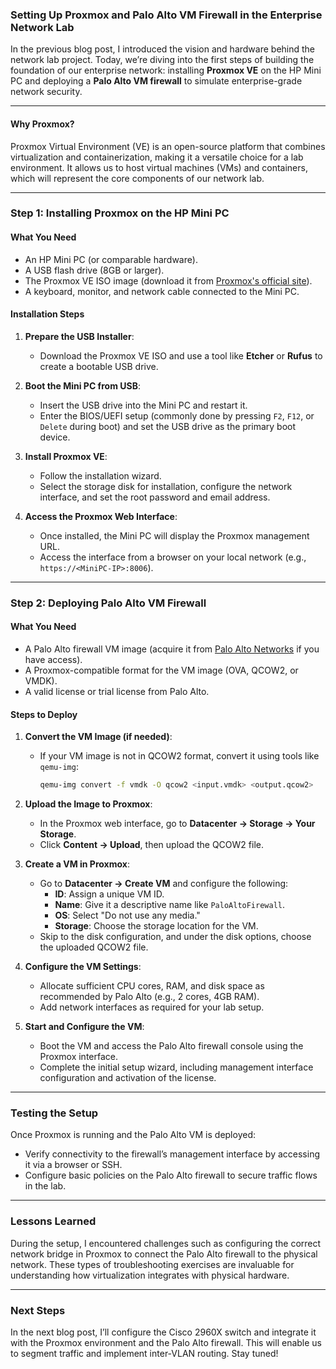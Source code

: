 ### **Setting Up Proxmox and Palo Alto VM Firewall in the Enterprise Network Lab**  

In the previous blog post, I introduced the vision and hardware behind the network lab project. Today, we’re diving into the first steps of building the foundation of our enterprise network: installing **Proxmox VE** on the HP Mini PC and deploying a **Palo Alto VM firewall** to simulate enterprise-grade network security.  

---

#### **Why Proxmox?**  
Proxmox Virtual Environment (VE) is an open-source platform that combines virtualization and containerization, making it a versatile choice for a lab environment. It allows us to host virtual machines (VMs) and containers, which will represent the core components of our network lab.  

---

### **Step 1: Installing Proxmox on the HP Mini PC**  

#### **What You Need**  
- An HP Mini PC (or comparable hardware).  
- A USB flash drive (8GB or larger).  
- The Proxmox VE ISO image (download it from [Proxmox's official site](https://www.proxmox.com)).  
- A keyboard, monitor, and network cable connected to the Mini PC.  

#### **Installation Steps**  

1. **Prepare the USB Installer**:  
   - Download the Proxmox VE ISO and use a tool like **Etcher** or **Rufus** to create a bootable USB drive.  

2. **Boot the Mini PC from USB**:  
   - Insert the USB drive into the Mini PC and restart it.  
   - Enter the BIOS/UEFI setup (commonly done by pressing `F2`, `F12`, or `Delete` during boot) and set the USB drive as the primary boot device.  

3. **Install Proxmox VE**:  
   - Follow the installation wizard.  
   - Select the storage disk for installation, configure the network interface, and set the root password and email address.  

4. **Access the Proxmox Web Interface**:  
   - Once installed, the Mini PC will display the Proxmox management URL.  
   - Access the interface from a browser on your local network (e.g., `https://<MiniPC-IP>:8006`).  

---

### **Step 2: Deploying Palo Alto VM Firewall**  

#### **What You Need**  
- A Palo Alto firewall VM image (acquire it from [Palo Alto Networks](https://www.paloaltonetworks.com/) if you have access).  
- A Proxmox-compatible format for the VM image (OVA, QCOW2, or VMDK).  
- A valid license or trial license from Palo Alto.  

#### **Steps to Deploy**  

1. **Convert the VM Image (if needed)**:  
   - If your VM image is not in QCOW2 format, convert it using tools like `qemu-img`:
     ```bash
     qemu-img convert -f vmdk -O qcow2 <input.vmdk> <output.qcow2>
     ```

2. **Upload the Image to Proxmox**:  
   - In the Proxmox web interface, go to **Datacenter → Storage → Your Storage**.  
   - Click **Content → Upload**, then upload the QCOW2 file.  

3. **Create a VM in Proxmox**:  
   - Go to **Datacenter → Create VM** and configure the following:
     - **ID**: Assign a unique VM ID.  
     - **Name**: Give it a descriptive name like `PaloAltoFirewall`.  
     - **OS**: Select "Do not use any media."  
     - **Storage**: Choose the storage location for the VM.  
   - Skip to the disk configuration, and under the disk options, choose the uploaded QCOW2 file.  

4. **Configure the VM Settings**:  
   - Allocate sufficient CPU cores, RAM, and disk space as recommended by Palo Alto (e.g., 2 cores, 4GB RAM).  
   - Add network interfaces as required for your lab setup.  

5. **Start and Configure the VM**:  
   - Boot the VM and access the Palo Alto firewall console using the Proxmox interface.  
   - Complete the initial setup wizard, including management interface configuration and activation of the license.  

---

### **Testing the Setup**  
Once Proxmox is running and the Palo Alto VM is deployed:  
- Verify connectivity to the firewall’s management interface by accessing it via a browser or SSH.  
- Configure basic policies on the Palo Alto firewall to secure traffic flows in the lab.  

---

### **Lessons Learned**  
During the setup, I encountered challenges such as configuring the correct network bridge in Proxmox to connect the Palo Alto firewall to the physical network. These types of troubleshooting exercises are invaluable for understanding how virtualization integrates with physical hardware.  

---

### **Next Steps**  
In the next blog post, I’ll configure the Cisco 2960X switch and integrate it with the Proxmox environment and the Palo Alto firewall. This will enable us to segment traffic and implement inter-VLAN routing. Stay tuned!  
